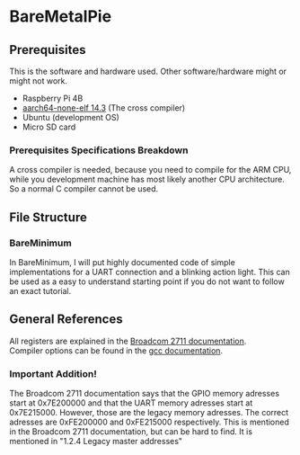 # BareMetalPie

## Prerequisites
This is the software and hardware used. Other software/hardware might or might not work.
- Raspberry Pi 4B
- <a href="https://developer.arm.com/downloads/-/arm-gnu-toolchain-downloads">aarch64-none-elf 14.3</a> (The cross compiler)
- Ubuntu (development OS)
- Micro SD card

### Prerequisites Specifications Breakdown
A cross compiler is needed, because you need to compile for the ARM CPU, while you development machine has most likely another CPU architecture.
So a normal C compiler cannot be used. 


## File Structure
### BareMinimum
In BareMinimum, I will put highly documented code of simple implementations for a UART connection and a blinking action light. This can be used as a easy to understand starting point if you do not want to follow an exact tutorial. 


## General References
All registers are explained in the <a href="https://datasheets.raspberrypi.com/bcm2711/bcm2711-peripherals.pdf">Broadcom 2711 documentation</a>.   
Compiler options can be found in the <a href="https://gcc.gnu.org/onlinedocs/gcc/Option-Index.html"> gcc documentation</a>.

### Important Addition!
The Broadcom 2711 documentation says that the GPIO memory adresses start at 0x7E200000 and that the UART memory adresses start at 0x7E215000. However, those are the legacy memory adresses. The correct adresses are 0xFE200000 and 0xFE215000 respectively. This is mentioned in the Broadcom 2711 documentation, but can be hard to find. It is mentioned in "1.2.4 Legacy master addresses" 

